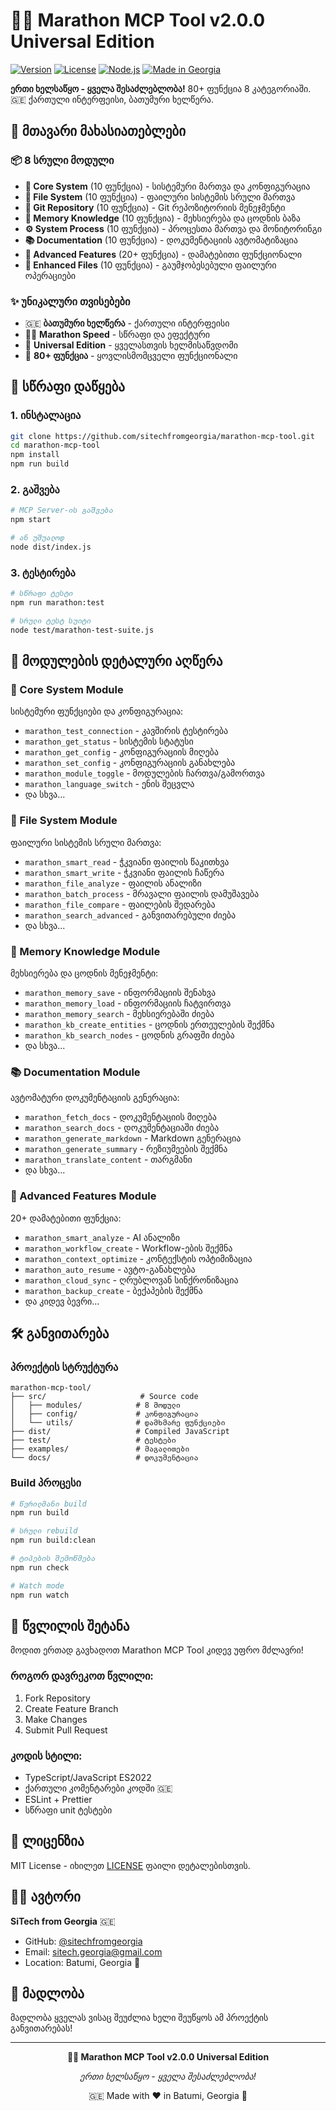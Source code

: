 # 🏃‍♂️ Marathon MCP Tool v2.0.0 Universal Edition

[![Version](https://img.shields.io/badge/version-2.0.0-blue.svg)](https://github.com/sitechfromgeorgia/marathon-mcp-tool)
[![License](https://img.shields.io/badge/license-MIT-green.svg)](LICENSE)
[![Node.js](https://img.shields.io/badge/node-%3E%3D18.0.0-brightgreen.svg)](https://nodejs.org)
[![Made in Georgia](https://img.shields.io/badge/made%20in-🇬🇪%20Georgia-red.svg)](https://github.com/sitechfromgeorgia)

**ერთი ხელსაწყო - ყველა შესაძლებლობა!** 80+ ფუნქცია 8 კატეგორიაში. 🇬🇪 ქართული ინტერფეისი, ბათუმური ხელწერა.

## 🌟 მთავარი მახასიათებლები

### 📦 8 სრული მოდული
- **🔧 Core System** (10 ფუნქცია) - სისტემური მართვა და კონფიგურაცია
- **📁 File System** (10 ფუნქცია) - ფაილური სისტემის სრული მართვა
- **🔄 Git Repository** (10 ფუნქცია) - Git რეპოზიტორიის მენეჯმენტი
- **🧠 Memory Knowledge** (10 ფუნქცია) - მეხსიერება და ცოდნის ბაზა
- **⚙️ System Process** (10 ფუნქცია) - პროცესთა მართვა და მონიტორინგი
- **📚 Documentation** (10 ფუნქცია) - დოკუმენტაციის ავტომატიზაცია
- **🚀 Advanced Features** (20+ ფუნქცია) - დამატებითი ფუნქციონალი
- **📁 Enhanced Files** (10 ფუნქცია) - გაუმჯობესებული ფაილური ოპერაციები

### ✨ უნიკალური თვისებები
- 🇬🇪 **ბათუმური ხელწერა** - ქართული ინტერფეისი
- 🏃‍♂️ **Marathon Speed** - სწრაფი და ეფექტური
- 🌊 **Universal Edition** - ყველასთვის ხელმისაწვდომი
- 🎯 **80+ ფუნქცია** - ყოვლისმომცველი ფუნქციონალი

## 🚀 სწრაფი დაწყება

### 1. ინსტალაცია
```bash
git clone https://github.com/sitechfromgeorgia/marathon-mcp-tool.git
cd marathon-mcp-tool
npm install
npm run build
```

### 2. გაშვება
```bash
# MCP Server-ის გაშვება
npm start

# ან უშუალოდ
node dist/index.js
```

### 3. ტესტირება
```bash
# სწრაფი ტესტი
npm run marathon:test

# სრული ტესტ სუიტი
node test/marathon-test-suite.js
```

## 📖 მოდულების დეტალური აღწერა

### 🔧 Core System Module
სისტემური ფუნქციები და კონფიგურაცია:
- `marathon_test_connection` - კავშირის ტესტირება
- `marathon_get_status` - სისტემის სტატუსი
- `marathon_get_config` - კონფიგურაციის მიღება
- `marathon_set_config` - კონფიგურაციის განახლება
- `marathon_module_toggle` - მოდულების ჩართვა/გამორთვა
- `marathon_language_switch` - ენის შეცვლა
- და სხვა...

### 📁 File System Module
ფაილური სისტემის სრული მართვა:
- `marathon_smart_read` - ჭკვიანი ფაილის წაკითხვა
- `marathon_smart_write` - ჭკვიანი ფაილის ჩაწერა
- `marathon_file_analyze` - ფაილის ანალიზი
- `marathon_batch_process` - მრავალი ფაილის დამუშავება
- `marathon_file_compare` - ფაილების შედარება
- `marathon_search_advanced` - განვითარებული ძიება
- და სხვა...

### 🧠 Memory Knowledge Module
მეხსიერება და ცოდნის მენეჯმენტი:
- `marathon_memory_save` - ინფორმაციის შენახვა
- `marathon_memory_load` - ინფორმაციის ჩატვირთვა
- `marathon_memory_search` - მეხსიერებაში ძიება
- `marathon_kb_create_entities` - ცოდნის ერთეულების შექმნა
- `marathon_kb_search_nodes` - ცოდნის გრაფში ძიება
- და სხვა...

### 📚 Documentation Module
ავტომატური დოკუმენტაციის გენერაცია:
- `marathon_fetch_docs` - დოკუმენტაციის მიღება
- `marathon_search_docs` - დოკუმენტაციაში ძიება
- `marathon_generate_markdown` - Markdown გენერაცია
- `marathon_generate_summary` - რეზიუმეების შექმნა
- `marathon_translate_content` - თარგმანი
- და სხვა...

### 🚀 Advanced Features Module
20+ დამატებითი ფუნქცია:
- `marathon_smart_analyze` - AI ანალიზი
- `marathon_workflow_create` - Workflow-ების შექმნა
- `marathon_context_optimize` - კონტექსტის ოპტიმიზაცია
- `marathon_auto_resume` - ავტო-განახლება
- `marathon_cloud_sync` - ღრუბლოვან სინქრონიზაცია
- `marathon_backup_create` - ბექაპების შექმნა
- და კიდევ ბევრი...

## 🛠️ განვითარება

### პროექტის სტრუქტურა
```
marathon-mcp-tool/
├── src/                     # Source code
│   ├── modules/            # 8 მოდული
│   ├── config/             # კონფიგურაცია
│   └── utils/              # დამხმარე ფუნქციები
├── dist/                   # Compiled JavaScript
├── test/                   # ტესტები
├── examples/               # მაგალითები
└── docs/                   # დოკუმენტაცია
```

### Build პროცესი
```bash
# წვრილმანი build
npm run build

# სრული rebuild
npm run build:clean

# ტიპების შემოწმება
npm run check

# Watch mode
npm run watch
```

## 🤝 წვლილის შეტანა

მოდით ერთად გავხადოთ Marathon MCP Tool კიდევ უფრო მძლავრი! 

### როგორ დავრეკოთ წვლილი:
1. Fork Repository
2. Create Feature Branch
3. Make Changes
4. Submit Pull Request

### კოდის სტილი:
- TypeScript/JavaScript ES2022
- ქართული კომენტარები კოდში 🇬🇪
- ESLint + Prettier
- სწრაფი unit ტესტები

## 📄 ლიცენზია

MIT License - იხილეთ [LICENSE](LICENSE) ფაილი დეტალებისთვის.

## 👨‍💻 ავტორი

**SiTech from Georgia** 🇬🇪
- GitHub: [@sitechfromgeorgia](https://github.com/sitechfromgeorgia)
- Email: sitech.georgia@gmail.com
- Location: Batumi, Georgia 🌊

## 🙏 მადლობა

მადლობა ყველას ვისაც შეუძლია ხელი შეუწყოს ამ პროექტის განვითარებას!

---

<div align="center">

**🏃‍♂️ Marathon MCP Tool v2.0.0 Universal Edition**

*ერთი ხელსაწყო - ყველა შესაძლებლობა!*

🇬🇪 Made with ❤️ in Batumi, Georgia 🌊

</div>
